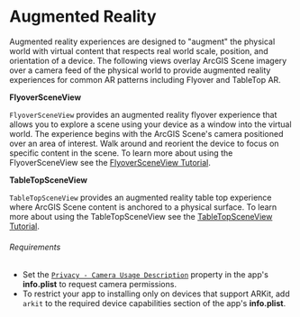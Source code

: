 # Augmented Reality

Augmented reality experiences are designed to "augment" the physical world with virtual 
content that respects real world scale, position, and orientation of a device. The following 
views overlay ArcGIS Scene imagery over a camera feed of the physical world to provide augmented 
reality experiences for common AR patterns including Flyover and TableTop AR.

**FlyoverSceneView**

`FlyoverSceneView` provides an augmented reality flyover experience that allows you to 
explore a scene using your device as a window into the virtual world. The experience begins
with the ArcGIS Scene's camera positioned over an area of interest. Walk around and reorient
the device to focus on specific content in the scene. To learn more about using the FlyoverSceneView see the 
 [FlyoverSceneView Tutorial](https://developers.arcgis.com/swift/toolkit-api-reference/tutorials/arcgistoolkit/flyoversceneviewtutorial).

**TableTopSceneView**

`TableTopSceneView` provides an augmented reality table top experience where ArcGIS Scene content
is anchored to a physical surface. To learn more about using the TableTopSceneView see the 
[TableTopSceneView Tutorial](https://developers.arcgis.com/swift/toolkit-api-reference/tutorials/arcgistoolkit/tabletopsceneviewtutorial).

###### Requirements
* Set the [`Privacy - Camera Usage Description`](https://developer.apple.com/documentation/bundleresources/information_property_list/nscamerausagedescription) property in the app's **info.plist** to request camera permissions.
* To restrict your app to installing only on devices that support ARKit, add `arkit` to the required device capabilities section of the app's **info.plist**.
